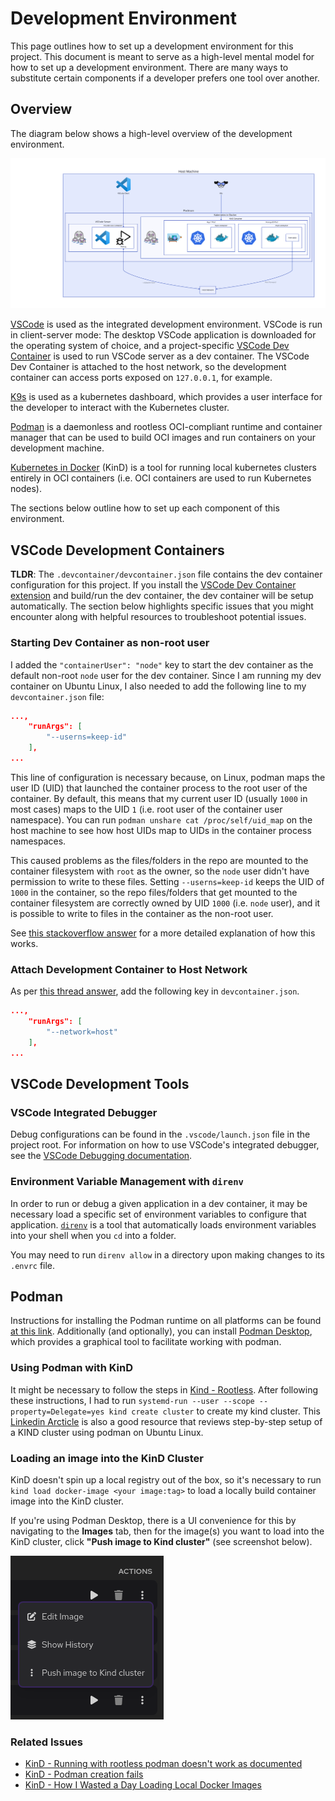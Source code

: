 # Development Environment

This page outlines how to set up a development environment for this project. This document is meant to serve as a high-level mental model for how to set up a development environment. There are many ways to substitute certain components if a developer prefers one tool over another.

## Overview

The diagram below shows a high-level overview of the development environment.

![Development Environment](diagrams/dev-environment.svg)

[VSCode](https://code.visualstudio.com/) is used as the integrated development environment. VSCode is run in client-server mode: The desktop VSCode application is downloaded for the operating system of choice, and a project-specific [VSCode Dev Container](https://code.visualstudio.com/docs/devcontainers/containers) is used to run VSCode server as a dev container. The VSCode Dev Container is attached to the host network, so the development container can access ports exposed on `127.0.0.1`, for example.

[K9s](https://k9scli.io/) is used as a kubernetes dashboard, which provides a user interface for the developer to interact with the Kubernetes cluster.

[Podman](https://podman.io/) is a daemonless and rootless OCI-compliant runtime and container manager that can be used to build OCI images and run containers on your development machine.

[Kubernetes in Docker](https://kind.sigs.k8s.io/) (KinD) is a tool for running local kubernetes clusters entirely in OCI containers (i.e. OCI containers are used to run Kubernetes nodes). 

The sections below outline how to set up each component of this environment.

## VSCode Development Containers

**TLDR**: The `.devcontainer/devcontainer.json` file contains the dev container configuration for this project. If you install the [VSCode Dev Container extension](https://marketplace.visualstudio.com/items?itemName=ms-vscode-remote.remote-containers) and build/run the dev container, the dev container will be setup automatically. The section below highlights specific issues that you might encounter along with helpful resources to troubleshoot potential issues.

### Starting Dev Container as non-root user

I added the `"containerUser": "node"` key to start the dev container as the default non-root `node` user for the dev container. Since I am running my dev container on Ubuntu Linux, I also needed to add the following line to my `devcontainer.json` file:

```json
...,
	"runArgs": [
		"--userns=keep-id"
	],
...
```

This line of configuration is necessary because, on Linux, podman maps the user ID (UID) that launched the container process to the root user of the container. By default, this means that my current user ID (usually `1000` in most cases) maps to the UID `1` (i.e. root user of the container user namespace). You can run `podman unshare cat /proc/self/uid_map` on the host machine to see how host UIDs map to UIDs in the container process namespaces.

This caused problems as the files/folders in the repo are mounted to the container filesystem with `root` as the owner, so the `node` user didn't have permission to write to these files. Setting `--userns=keep-id` keeps the UID of `1000` in the container, so the repo files/folders that get mounted to the container filesystem are correctly owned by UID `1000` (i.e. `node` user), and it is possible to write to files in the container as the non-root user.

See [this stackoverflow answer](https://stackoverflow.com/a/70774211) for a more detailed explanation of how this works.

### Attach Development Container to Host Network

As per [this thread answer](https://community.home-assistant.io/t/developing-in-devcontainer-how-to-access-local-network-of-host/271935/2), add the following key in `devcontainer.json`.

```json
...,
	"runArgs": [
		"--network=host"
	],
...
```

## VSCode Development Tools

### VSCode Integrated Debugger

Debug configurations can be found in the `.vscode/launch.json` file in the project root. For information on how to use VSCode's integrated debugger, see the [VSCode Debugging documentation](https://code.visualstudio.com/docs/editor/debugging).

### Environment Variable Management with `direnv` 

In order to run or debug a given application in a dev container, it may be necessary load a specific set of environment variables to configure that application. [`direnv`](https://direnv.net/) is a tool that automatically loads environment variables into your shell when you `cd` into a folder.

You may need to run `direnv allow` in a directory upon making changes to its `.envrc` file.

## Podman

Instructions for installing the Podman runtime on all platforms can be found [at this link](https://podman.io/docs/installation). Additionally (and optionally), you can install [Podman Desktop](https://podman-desktop.io/), which provides a graphical tool to facilitate working with podman.

### Using Podman with KinD

It might be necessary to follow the steps in [Kind - Rootless](https://kind.sigs.k8s.io/docs/user/rootless/#creating-a-kind-cluster-with-rootless-podman). After following these instructions, I had to run `systemd-run --user --scope --property=Delegate=yes kind create cluster` to create my kind cluster. This [Linkedin Arcticle](https://www.linkedin.com/pulse/deploying-kubernetes-in-docker-kind-cluster-using-podman-tom-dean-1c) is also a good resource that reviews step-by-step setup of a KIND cluster using podman on Ubuntu Linux.

### Loading an image into the KinD Cluster

KinD doesn't spin up a local registry out of the box, so it's necessary to run `kind load docker-image <your image:tag>` to load a locally build container image into the KinD cluster.

If you're using Podman Desktop, there is a UI convenience for this by navigating to the **Images** tab, then for the image(s) you want to load into the KinD cluster, click **"Push image to Kind cluster"** (see screenshot below).

![Push image to KinD](./img/podman-push-image-to-kind.png)

### Related Issues
- [KinD - Running with rootless podman doesn't work as documented](https://github.com/kubernetes-sigs/kind/issues/2872)
- [KinD - Podman creation fails](https://github.com/kubernetes-sigs/kind/issues/2537)
- [KinD - How I Wasted a Day Loading Local Docker Images](https://iximiuz.com/en/posts/kubernetes-kind-load-docker-image/)